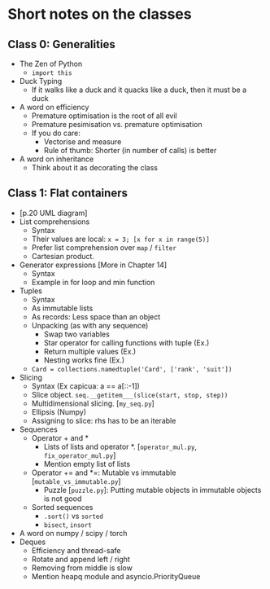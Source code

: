 # Short notes on the classes

## Class 0: Generalities
- The Zen of Python
    - `import this`
- Duck Typing
    - If it walks like a duck and it quacks like a duck, then it must be a duck
- A word on efficiency
    - Premature optimisation is the root of all evil
    - Premature pesimisation vs. premature optimisation
    - If you do care:
        - Vectorise and measure
        - Rule of thumb: Shorter (in number of calls) is better
- A word on inheritance
    - Think about it as decorating the class

## Class 1: Flat containers
- [p.20 UML diagram]
- List comprehensions
    - Syntax
    - Their values are local: `x = 3; [x for x in range(5)]`
    - Prefer list comprehension over `map` / `filter`
    - Cartesian product.
- Generator expressions [More in Chapter 14]
    - Syntax
    - Example in for loop and min function
- Tuples
    - Syntax
    - As immutable lists
    - As records: Less space than an object
    - Unpacking (as with any sequence)
        - Swap two variables
        - Star operator for calling functions with tuple (Ex.)
        - Return multiple values (Ex.)
        - Nesting works fine (Ex.)
    - `Card = collections.namedtuple('Card', ['rank', 'suit'])`
- Slicing
    - Syntax (Ex capicua: a == a[::-1])
    - Slice object. `seq.__getitem___(slice(start, stop, step))`
    - Multidimensional slicing. [`my_seq.py`]
    - Ellipsis (Numpy)
    - Assigning to slice: rhs has to be an iterable
- Sequences
    - Operator + and *
        - Lists of lists and operator *. [`operator_mul.py`, `fix_operator_mul.py`]
        - Mention empty list of lists
    - Operator += and *=: Mutable vs immutable [`mutable_vs_immutable.py`]
        - Puzzle [`puzzle.py`]: Putting mutable objects in immutable objects is not good
    - Sorted sequences
        - `.sort()` vs `sorted`
        - `bisect`, `insort`
- A word on numpy / scipy / torch
- Deques
    - Efficiency and thread-safe
    - Rotate and append left / right
    - Removing from middle is slow
    - Mention heapq module and asyncio.PriorityQueue
